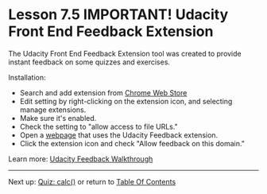# Lesson 7.5 IMPORTANT! Udacity Front End Feedback Extension

The Udacity Front End Feedback Extension tool was created to provide instant feedback on some quizzes and exercises.

Installation:
- Search and add extension from [Chrome Web Store](https://chrome.google.com/webstore/detail/udacity-front-end-feedbac/melpgahbngpgnbhhccnopmlmpbmdaeoi)
- Edit setting by right-clicking on the extension icon, and selecting manage extensions.
- Make sure it's enabled.
- Check the setting to "allow access to file URLs."
- Open a [webpage](http://udacity.github.io/RWDF-samples/quizzes/media-queries-quiz.html) that uses the Udacity Feedback extension.
- Click the extension icon and check "Allow feedback on this domain."

Learn more:
[Udacity Feedback Walkthrough](https://labs.udacity.com/udacity-feedback-extension/)
- - -
Next up: [Quiz: calc()](ND024_Part2_Lesson07_06.md) or return to [Table Of Contents](./ND024_TableOfContents.md)
